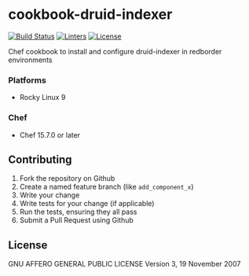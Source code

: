 # cookbook-druid-indexer
[![Build Status][build-shield]][build-url]
[![Linters][linters-shield]][linters-url]
[![License][license-shield]][license-url]

<!-- Badges -->
[build-shield]: https://github.com/redBorder/cookbook-druid-indexer/actions/workflows/rpm.yml/badge.svg?branch=master
[build-url]: https://github.com/redBorder/cookbook-druid-indexer/actions/workflows/rpm.yml?query=branch%3Amaster
[linters-shield]: https://github.com/redBorder/cookbook-druid-indexer/actions/workflows/lint.yml/badge.svg?event=push
[linters-url]: https://github.com/redBorder/cookbook-druid-indexer/actions/workflows/lint.yml
[license-shield]: https://img.shields.io/badge/license-AGPLv3-blue.svg
[license-url]: https://github.com/cookbook-druid-indexer/blob/HEAD/LICENSE

Chef cookbook to install and configure druid-indexer in redborder environments

### Platforms

- Rocky Linux 9

### Chef

- Chef 15.7.0 or later

## Contributing

1. Fork the repository on Github
2. Create a named feature branch (like `add_component_x`)
3. Write your change
4. Write tests for your change (if applicable)
5. Run the tests, ensuring they all pass
6. Submit a Pull Request using Github

## License

GNU AFFERO GENERAL PUBLIC LICENSE Version 3, 19 November 2007
